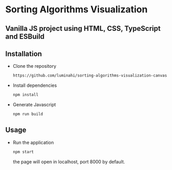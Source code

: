 # Sorting Algorithms Visualization

## Vanilla JS project using HTML, CSS, TypeScript and ESBuild

<!-- - [Instalation](#Installation)
- [Usage](#Usage)
-->

## Installation

- Clone the repository
   ```bash
   https://github.com/luminahi/sorting-algorithms-visualization-canvas.git
   ```
- Install dependencies
   ```bash
   npm install
   ```
- Generate Javascript
  ```bash
  npm run build 
  ```

## Usage

- Run the application
   ```bash
   npm start
   ```
   the page will open in localhost, port 8000 by default.
